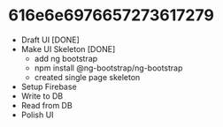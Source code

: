 # 616e6e6976657273617279

- Draft UI [DONE]
- Make UI Skeleton [DONE]
  - add ng bootstrap
  - npm install @ng-bootstrap/ng-bootstrap
  - created single page skeleton
- Setup Firebase
- Write to DB
- Read from DB
- Polish UI
